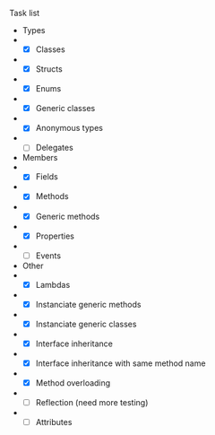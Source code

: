 Task list
- Types
- - [x] Classes
- - [x] Structs
- - [x] Enums
- - [x] Generic classes
- - [x] Anonymous types
- - [ ] Delegates
- Members
- - [x] Fields
- - [x] Methods
- - [x] Generic methods
- - [x] Properties
- - [ ] Events
- Other
- - [x] Lambdas
- - [x] Instanciate generic methods
- - [x] Instanciate generic classes
- - [x] Interface inheritance
- - [x] Interface inheritance with same method name
- - [x] Method overloading
- - [ ] Reflection (need more testing)
- - [ ] Attributes
